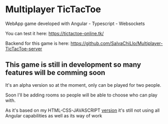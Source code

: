 # Multiplayer TicTacToe

WebApp game developed with Angular - Typescript - Websockets

You can test it here: https://tictactoe-online.tk/

Backend for this game is here: https://github.com/SalvaChiLlo/Multiplayer-TicTacToe-server


## This game is still in development so many features will be comming soon
It's an alpha version so at the moment, only can be played for two people.

Soon I'll be adding rooms so people will be able to choose who can play with.

As it's based on my HTML-CSS-JAVASCRIPT [version](https://github.com/SalvaChiLlo/tic_tac_toe) it's still not using all Angular capabilities as well as its way of work
